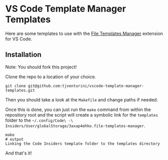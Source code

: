 # VS Code Template Manager Templates

Here are some templates to use with the [File Templates Manager](https://github.com/3axap4eHko/file-templates-manager#readme) extension for VS Code.

## Installation

Note: You should fork this project!

Clone the repo to a location of your choice.

```
git clone git@github.com:tjventurini/vscode-template-manager-templates.git
```

Then you should take a look at the `Makefile` and change paths if needed.

Once this is done, you can just run the `make` command from within the repository root and the script will create a symbolic link for the `templates` folder to the `~/.config/Code\ -\ Insiders/User/globalStorage/3axap4ehko.file-templates-manager`.

```
make
# output
Linking the Code Insiders template folder to the templates directory
```

And that's it!